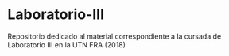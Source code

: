 # Laboratorio-III
Repositorio dedicado al material correspondiente a la cursada de Laboratorio III en la UTN FRA (2018)
